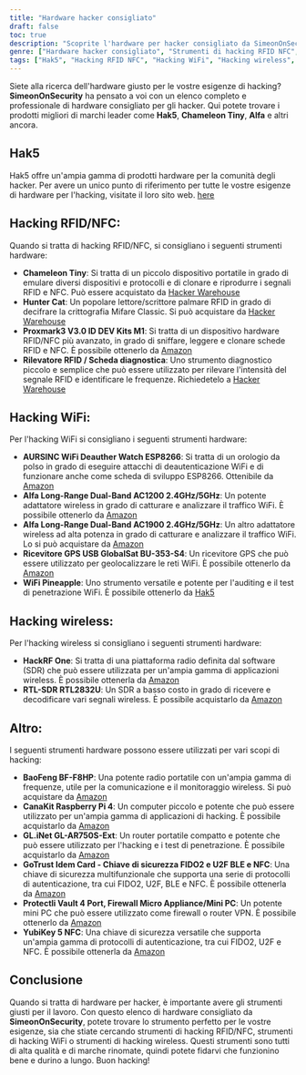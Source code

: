 ```yaml
---
title: "Hardware hacker consigliato"
draft: false
toc: true
description: "Scoprite l'hardware per hacker consigliato da SimeonOnSecurity, compresi gli strumenti per RFID, NFC, hacking WiFi, hacking wireless e altro ancora. Acquista i migliori prodotti di marchi come Hak5, Chameleon Tiny, Alfa e altri ancora. Trovate lo strumento perfetto per le vostre esigenze con le raccomandazioni complete e professionali di SimeonOnSecurity."
genre: ["Hardware hacker consigliato", "Strumenti di hacking RFID NFC", "Dispositivi di hacking WiFi", "Apparecchiature di hacking wireless", "Raccomandazioni per l'hardware degli hacker", "Strumenti di sicurezza informatica", "Clonazione del segnale RFID NFC", "Deautenticazione WiFi", "Sniffing del segnale wireless", "Geolocalizzazione WiFi basata su GPS", "Piattaforme radio definite dal software", "Mini PC Firewall", "Autenticazione della chiave di sicurezza"]
tags: ["Hak5", "Hacking RFID NFC", "Hacking WiFi", "Hacking wireless", "Altro", "Raccomandazioni", "Camaleonte Piccolo", "Gatto cacciatore", "Proxmark3", "Rilevatore RFID", "Orologio WiFi Deauther", "Alfa Dual-Band a lungo raggio", "GlobalSat BU-353-S4", "Ananas WiFi", "HackRF Uno", "RTL-SDR RTL2832U", "BaoFeng BF-F8HP", "CanaKit Raspberry Pi 4", "GL.iNet GL-AR750S-Ext", "Carta GoTrust Idem", "Il caveau di Protectli", "YubiKey 5 NFC", "FIDO2", "U2F BLE", "Chiave di sicurezza NFC", "hardware per hacker", "strumenti di hacking", "sicurezza informatica", "Hackeraggio RFID NFC", "Hackeraggio WiFi", "hacking wireless", "Proxmark3 V3.0 ID DEV Kit M1", "Orologio WiFi Deauther ESP8266", "Alfa Dual-Band AC1200 a lungo raggio", "Alfa Dual-Band AC1900 a lungo raggio", "Ricevitore GPS USB GlobalSat BU-353-S4", "Clonazione del segnale RFID NFC", "sniffing del segnale wireless", "Geolocalizzazione WiFi basata su GPS", "piattaforma radio definita dal software", "SDR a basso costo", "comunicazione radio portatile", "mini firewall per PC", "autenticazione della chiave di sicurezza", "strumenti hardware per hacker", "magazzino hacker"]
---
```


Siete alla ricerca dell'hardware giusto per le vostre esigenze di hacking? **SimeonOnSecurity** ha pensato a voi con un elenco completo e professionale di hardware consigliato per gli hacker. Qui potete trovare i prodotti migliori di marchi leader come **Hak5**, **Chameleon Tiny**, **Alfa** e altri ancora.

## Hak5
Hak5 offre un'ampia gamma di prodotti hardware per la comunità degli hacker. Per avere un unico punto di riferimento per tutte le vostre esigenze di hardware per l'hacking, visitate il loro sito web. [here](https://shop.hak5.org/)

## Hacking RFID/NFC:
Quando si tratta di hacking RFID/NFC, si consigliano i seguenti strumenti hardware:
- **Chameleon Tiny**: Si tratta di un piccolo dispositivo portatile in grado di emulare diversi dispositivi e protocolli e di clonare e riprodurre i segnali RFID e NFC. Può essere acquistato da [Hacker Warehouse](https://hackerwarehouse.com/product/chameleon-tiny/)
- **Hunter Cat**: Un popolare lettore/scrittore palmare RFID in grado di decifrare la crittografia Mifare Classic. Si può acquistare da [Hacker Warehouse](https://hackerwarehouse.com/product/hunter-cat/)
- **Proxmark3 V3.0 ID DEV Kits M1**: Si tratta di un dispositivo hardware RFID/NFC più avanzato, in grado di sniffare, leggere e clonare schede RFID e NFC. È possibile ottenerlo da [Amazon](https://amzn.to/3g83cFx)
- **Rilevatore RFID / Scheda diagnostica**: Uno strumento diagnostico piccolo e semplice che può essere utilizzato per rilevare l'intensità del segnale RFID e identificare le frequenze. Richiedetelo a [Hacker Warehouse](https://hackerwarehouse.com/product/rfid-detector-diagnostic-card/)

## Hacking WiFi:
Per l'hacking WiFi si consigliano i seguenti strumenti hardware:
- **AURSINC WiFi Deauther Watch ESP8266**: Si tratta di un orologio da polso in grado di eseguire attacchi di deautenticazione WiFi e di funzionare anche come scheda di sviluppo ESP8266. Ottenibile da [Amazon](https://amzn.to/2P0W3uX)
- **Alfa Long-Range Dual-Band AC1200 2.4GHz/5GHz**: Un potente adattatore wireless in grado di catturare e analizzare il traffico WiFi. È possibile ottenerlo da [Amazon](https://amzn.to/330FAPG)
- **Alfa Long-Range Dual-Band AC1900 2.4GHz/5GHz**: Un altro adattatore wireless ad alta potenza in grado di catturare e analizzare il traffico WiFi. Lo si può acquistare da [Amazon](https://amzn.to/39xzZlh)
- **Ricevitore GPS USB GlobalSat BU-353-S4**: Un ricevitore GPS che può essere utilizzato per geolocalizzare le reti WiFi. È possibile ottenerlo da [Amazon](https://amzn.to/3fcHWxq)
- **WiFi Pineapple**: Uno strumento versatile e potente per l'auditing e il test di penetrazione WiFi. È possibile ottenerlo da [Hak5](https://shop.hak5.org/products/wifi-pineapple)

## Hacking wireless:
Per l'hacking wireless si consigliano i seguenti strumenti hardware:
- **HackRF One**: Si tratta di una piattaforma radio definita dal software (SDR) che può essere utilizzata per un'ampia gamma di applicazioni wireless. È possibile ottenerla da [Amazon](https://amzn.to/2OXVj9Q)
- **RTL-SDR RTL2832U**: Un SDR a basso costo in grado di ricevere e decodificare vari segnali wireless. È possibile acquistarlo da [Amazon](https://amzn.to/302Egd9)

## Altro:
I seguenti strumenti hardware possono essere utilizzati per vari scopi di hacking:
- **BaoFeng BF-F8HP**: Una potente radio portatile con un'ampia gamma di frequenze, utile per la comunicazione e il monitoraggio wireless. Si può acquistare da [Amazon](https://amzn.to/39vChkK)
- **CanaKit Raspberry Pi 4**: Un computer piccolo e potente che può essere utilizzato per un'ampia gamma di applicazioni di hacking. È possibile acquistarlo da [Amazon](https://amzn.to/2EqDyOx)
- **GL.iNet GL-AR750S-Ext**: Un router portatile compatto e potente che può essere utilizzato per l'hacking e i test di penetrazione. È possibile acquistarlo da [Amazon](https://amzn.to/3g5PTFV)
- **GoTrust Idem Card - Chiave di sicurezza FIDO2 e U2F BLE e NFC**: Una chiave di sicurezza multifunzionale che supporta una serie di protocolli di autenticazione, tra cui FIDO2, U2F, BLE e NFC. È possibile ottenerla da [Amazon](https://amzn.to/30RFE1x)
- **Protectli Vault 4 Port, Firewall Micro Appliance/Mini PC**: Un potente mini PC che può essere utilizzato come firewall o router VPN. È possibile ottenerlo da [Amazon](https://amzn.to/2X1S2KZ)
- **YubiKey 5 NFC**: Una chiave di sicurezza versatile che supporta un'ampia gamma di protocolli di autenticazione, tra cui FIDO2, U2F e NFC. È possibile ottenerla da [Amazon](https://amzn.to/2OXAxHw)

## Conclusione
Quando si tratta di hardware per hacker, è importante avere gli strumenti giusti per il lavoro. Con questo elenco di hardware consigliato da **SimeonOnSecurity**, potete trovare lo strumento perfetto per le vostre esigenze, sia che stiate cercando strumenti di hacking RFID/NFC, strumenti di hacking WiFi o strumenti di hacking wireless. Questi strumenti sono tutti di alta qualità e di marche rinomate, quindi potete fidarvi che funzionino bene e durino a lungo. Buon hacking!


